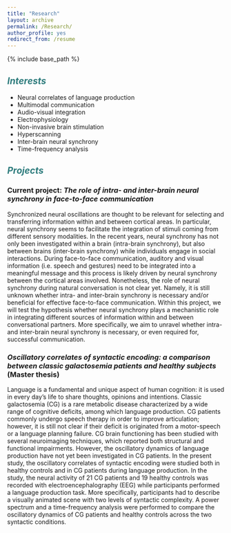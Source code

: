 ```yaml
---
title: "Research"
layout: archive
permalink: /Research/
author_profile: yes
redirect_from: /resume
---
```


{% include base_path %}

## <span style="color: #307D7E"> *Interests*  </span> 

* Neural correlates of language production 
* Multimodal communication 
* Audio-visual integration
* Electrophysiology
* Non-invasive brain stimulation
* Hyperscanning 
* Inter-brain neural synchrony 
* Time-frequency analysis
  


## <span style="color: #307D7E">  *Projects* </span> 
   
### Current project: *The role of intra- and inter-brain neural synchrony in face-to-face communication*
Synchronized neural oscillations are thought to be relevant for selecting and transferring information within and between cortical areas. In particular, neural synchrony seems to facilitate the integration of stimuli coming from different sensory modalities. In the recent years, neural synchrony has not only been investigated within a brain (intra-brain synchrony), but also between brains (inter-brain synchrony) while individuals engage in social interactions.
During face-to-face communication, auditory and visual information (i.e. speech and gestures) need to be integrated into a meaningful message and this process is likely driven by neural synchrony between the cortical areas involved. Nonetheless, the role of neural synchrony during natural conversation is not clear yet. Namely, it is still unknown whether intra- and inter-brain synchrony is necessary and/or beneficial for effective face-to-face communication. Within this project, we will test the hypothesis whether neural synchrony plays a mechanistic role in integrating different sources of information within and between conversational partners. More specifically, we aim to unravel whether  intra- and inter-brain neural synchrony is necessary, or even required for, successful communication. 


### *Oscillatory correlates of syntactic encoding: a comparison between classic galactosemia patients and healthy subjects* (Master thesis)

Language is a fundamental and unique aspect of human cognition: it is used in every day’s life to share thoughts, opinions and intentions.
Classic galactosemia (CG) is a rare metabolic disease characterized by a wide range of cognitive deficits, among which language production. CG patients commonly undergo speech therapy in order to improve articulation; however, it is still not clear if their deficit is originated from a motor-speech or a language planning failure.
CG brain functioning has been studied with several neuroimaging techniques, which reported both structural and functional impairments. However, the oscillatory dynamics of language production have not yet been investigated in CG patients.
In the present study, the oscillatory correlates of syntactic encoding were studied both in healthy controls and in CG patients during language production. In the study, the neural activity of 21 CG patients and 19 healthy controls was recorded with electroencephalography (EEG) while participants performed a language production task. More specifically, participants had to describe a visually animated scene with two levels of syntactic complexity. A power spectrum and a time-frequency analysis were performed to compare the oscillatory dynamics of CG patients and healthy controls across the two syntactic conditions.


